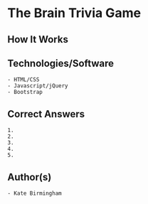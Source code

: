 # The Brain Trivia Game

## How It Works
	
## Technologies/Software

	- HTML/CSS
	- Javascript/jQuery
	- Bootstrap


## Correct Answers

	1. 
	2.
	3.
	4.
	5.

## Author(s)

	- Kate Birmingham